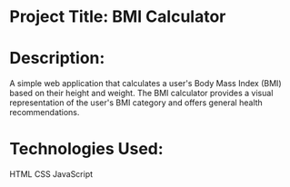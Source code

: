 # Project Title: BMI Calculator

# Description:
A simple web application that calculates a user's Body Mass Index (BMI) based on their height and weight.
The BMI calculator provides a visual representation of the user's BMI
category and offers general health recommendations.

# Technologies Used:

HTML
CSS
JavaScript


